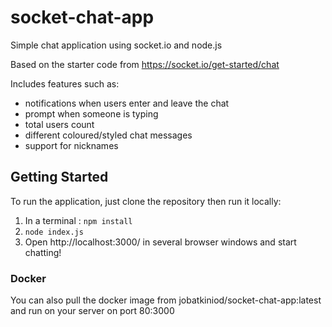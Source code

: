 # socket-chat-app
Simple chat application using socket.io and node.js

Based on the starter code from https://socket.io/get-started/chat

Includes features such as:
- notifications when users enter and leave the chat
- prompt when someone is typing
- total users count
- different coloured/styled chat messages
- support for nicknames

## Getting Started
To run the application, just clone the repository then run it locally:

1. In a terminal : `npm install`
2. `node index.js`
3. Open http://localhost:3000/ in several browser windows and start chatting!

### Docker

You can also pull the docker image from jobatkiniod/socket-chat-app:latest and run on your server on port 80:3000
